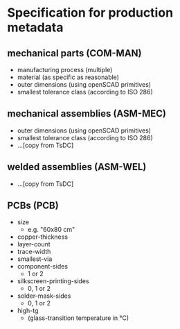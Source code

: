 # Specification for production metadata

## mechanical parts (COM-MAN)

- manufacturing process (multiple)
- material (as specific as reasonable)
- outer dimensions (using openSCAD primitives)
- smallest tolerance class (according to ISO 286)

## mechanical assemblies (ASM-MEC)

- outer dimensions (using openSCAD primitives)
- smallest tolerance class (according to ISO 286)
- …[copy from TsDC]

## welded assemblies (ASM-WEL)

- …[copy from TsDC]

## PCBs (PCB)

- size
  - e.g. "60x80 cm"
- copper-thickness
- layer-count
- trace-width
- smallest-via
- component-sides
  - 1 or 2
- silkscreen-printing-sides
  - 0, 1 or 2
- solder-mask-sides
  - 0, 1 or 2
- high-tg
  - (glass-transition temperature in °C)
